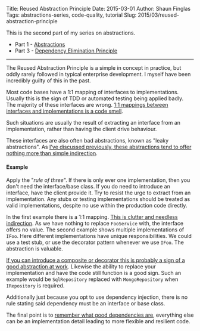 Title: Reused Abstraction Principle
Date: 2015-03-01
Author: Shaun Finglas
Tags: abstractions-series, code-quality, tutorial
Slug: 2015/03/reused-abstraction-principle

This is the second part of my series on abstractions.

-   Part 1 -
    [Abstractions](https://blog.shaunfinglas.co.uk/2015/02/abstractions.html)
-   Part 3 - [Dependency Elimination
    Principle](https://blog.shaunfinglas.co.uk/2015/03/dependency-elimination-principle.html)

------------------------------------------------------------------------

The Reused Abstraction Principle is a simple in concept in practice, but
oddly rarely followed in typical enterprise development. I myself have
been incredibly guilty of this in the past.

Most code bases have a 1:1 mapping of interfaces to implementations.
Usually this is the sign of TDD or automated testing being applied
badly. The majority of these interfaces are wrong. [1:1 mappings between
interfaces and implementations is a code
smell](http://blog.ploeh.dk/2010/12/02/Interfacesarenotabstractions/).

Such situations are usually the result of extracting an interface from
an implementation, rather than having the client drive behaviour.

These interfaces are also often bad abstractions, known as "leaky
abstractions". As [I've discussed previously, these abstractions tend to
offer nothing more than simple
indirection](https://blog.shaunfinglas.co.uk/2015/02/abstractions.html).

#### Example

Apply the "*rule of three*". If there is only ever one implementation,
then you don't need the interface/base class. If you do need to
introduce an interface, have the client provide it. Try to resist the
urge to extract from an implementation. Any stubs or testing
implementations should be treated as valid implementations, despite no
use within the production code directly.

<script src="https://gist.github.com/Finglas/53d16d4bcadaa6eda702.js"></script>
In the first example there is a 1:1 mapping. [This is clutter and
needless
indirection](http://www.codemanship.co.uk/parlezuml/blog/?postid=934).
As we have nothing to replace `FooService` with, the interface offers no
value. The second example shows multiple implementations of `IFoo`. Here
different implementations have unique responsibilities. We could use a
test stub, or use the decorator pattern whenever we use `IFoo`. The
abstraction is valuable.

[If you can introduce a composite or decorator this is probably a sign
of a good abstraction at
work](http://blog.ploeh.dk/2010/12/03/Towardsbetterabstractions/).
Likewise the ability to replace your implementation and have the code
still function is a good sign. Such an example would be `SqlRepository`
replaced with `MongoRepository` when `IRepository` is required.

Additionally just because you opt to use dependency injection, there is
no rule stating said dependency must be an interface or base class.

The final point is to [remember what good dependencies
are](https://blog.shaunfinglas.co.uk/2014/12/limit-amount-of-dependencies-you-use.html),
everything else can be an implementation detail leading to more flexible
and resilient code.